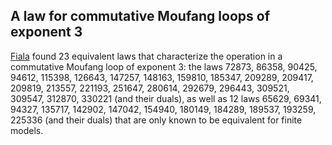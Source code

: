 ## A law for commutative Moufang loops of exponent 3

[Fiala](https://doi.org/10.1016/j.disc.2007.06.016) found 23 equivalent laws that characterize the operation in a commutative Moufang loop of exponent 3: the laws 72873, 86358, 90425, 94612, 115398, 126643, 147257, 148163, 159810, 185347, 209289, 209417, 209819, 213557, 221193, 251647, 280614, 292679, 296443, 309521, 309547, 312870, 330221 (and their duals), as well as 12 laws 65629, 69341, 94327, 135717, 142902, 147042, 154940, 180149, 184289, 189537, 193259, 225336 (and their duals) that are only known to be equivalent for finite models.
